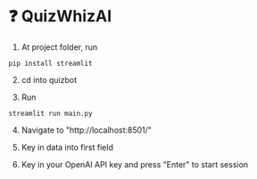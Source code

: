 # :question: QuizWhizAI 

1. At project folder, run
```
pip install streamlit
```

2. cd into quizbot

3. Run 
```
streamlit run main.py
```

4. Navigate to "http://localhost:8501/"

5. Key in data into first field

6. Key in your OpenAI API key and press "Enter" to start session